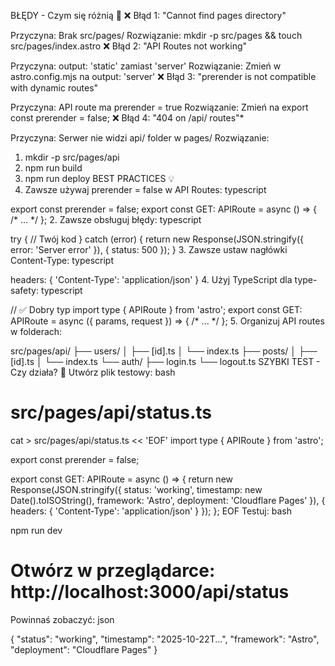 BŁĘDY - Czym się różnią 🐛
❌ Błąd 1: "Cannot find pages directory"


Przyczyna: Brak src/pages/
Rozwiązanie: mkdir -p src/pages && touch src/pages/index.astro
❌ Błąd 2: "API Routes not working"


Przyczyna: output: 'static' zamiast 'server'
Rozwiązanie: Zmień w astro.config.mjs na output: 'server'
❌ Błąd 3: "prerender is not compatible with dynamic routes"


Przyczyna: API route ma prerender = true
Rozwiązanie: Zmień na export const prerender = false;
❌ Błąd 4: "404 on /api/ routes"*


Przyczyna: Serwer nie widzi api/ folder w pages/
Rozwiązanie: 
1. mkdir -p src/pages/api
2. npm run build
3. npm run deploy
BEST PRACTICES 💡
1. Zawsze używaj prerender = false w API Routes:
typescript


export const prerender = false;
export const GET: APIRoute = async () => { /* ... */ };
2. Zawsze obsługuj błędy:
typescript


try {
  // Twój kod
} catch (error) {
  return new Response(JSON.stringify({ error: 'Server error' }), {
    status: 500
  });
}
3. Zawsze ustaw nagłówki Content-Type:
typescript


headers: { 'Content-Type': 'application/json' }
4. Użyj TypeScript dla type-safety:
typescript


// ✅ Dobry typ
import type { APIRoute } from 'astro';
export const GET: APIRoute = async ({ params, request }) => { /* ... */ };
5. Organizuj API routes w folderach:


src/pages/api/
├── users/
│   ├── [id].ts
│   └── index.ts
├── posts/
│   ├── [id].ts
│   └── index.ts
└── auth/
    ├── login.ts
    └── logout.ts
SZYBKI TEST - Czy działa? 🧪
Utwórz plik testowy:
bash


# src/pages/api/status.ts
cat > src/pages/api/status.ts << 'EOF'
import type { APIRoute } from 'astro';

export const prerender = false;

export const GET: APIRoute = async () => {
  return new Response(JSON.stringify({
    status: 'working',
    timestamp: new Date().toISOString(),
    framework: 'Astro',
    deployment: 'Cloudflare Pages'
  }), {
    headers: { 'Content-Type': 'application/json' }
  });
};
EOF
Testuj:
bash


npm run dev
# Otwórz w przeglądarce: http://localhost:3000/api/status
Powinnaś zobaczyć:
json


{
  "status": "working",
  "timestamp": "2025-10-22T...",
  "framework": "Astro",
  "deployment": "Cloudflare Pages"
}
